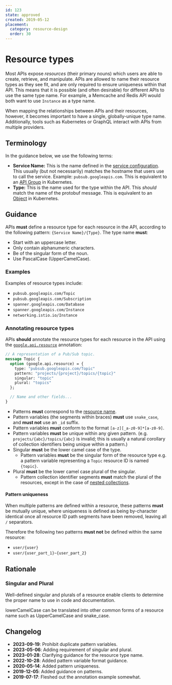 ```yaml
---
id: 123
state: approved
created: 2019-05-12
placement:
  category: resource-design
  order: 30
---
```


# Resource types

Most APIs expose _resources_ (their primary nouns) which users are able to
create, retrieve, and manipulate. APIs are allowed to name their resource types
as they see fit, and are only required to ensure uniqueness within that API.
This means that it is possible (and often desirable) for different APIs to use
the same type name. For example, a Memcache and Redis API would both want to
use `Instance` as a type name.

When mapping the relationships between APIs and their resources, however, it
becomes important to have a single, globally-unique type name. Additionally,
tools such as Kubernetes or GraphQL interact with APIs from multiple providers.

## Terminology

In the guidance below, we use the following terms:

- **Service Name:** This is the name defined in the [service configuration][].
  This usually (but not necessarily) matches the hostname that users use to
  call the service. Example: `pubsub.googleapis.com`. This is equivalent to an
  [API Group][] in Kubernetes.
- **Type:** This is the name used for the type within the API. This *should*
  match the name of the protobuf message. This is equivalent to an [Object][] in
  Kubernetes.

## Guidance

APIs **must** define a resource type for each resource in the API, according to
the following pattern: `{Service Name}/{Type}`. The type name **must**:

- Start with an uppercase letter.
- Only contain alphanumeric characters.
- Be of the singular form of the noun.
- Use PascalCase (UpperCamelCase).

### Examples

Examples of resource types include:

- `pubsub.googleapis.com/Topic`
- `pubsub.googleapis.com/Subscription`
- `spanner.googleapis.com/Database`
- `spanner.googleapis.com/Instance`
- `networking.istio.io/Instance`

### Annotating resource types

APIs **should** annotate the resource types for each resource in the API using
the [`google.api.resource`][resource] annotation:

```proto
// A representation of a Pub/Sub topic.
message Topic {
  option (google.api.resource) = {
    type: "pubsub.googleapis.com/Topic"
    pattern: "projects/{project}/topics/{topic}"
    singular: "topic"
    plural: "topics"
  };

  // Name and other fields...
}
```

- Patterns **must** correspond to the [resource name][aip-122].
- Pattern variables (the segments within braces) **must** use `snake_case`, and
  **must not** use an `_id` suffix.
- Pattern variables **must** conform to the format `[a-z][_a-z0-9]*[a-z0-9]`.
- Pattern variables **must** be unique within any given pattern. (e.g.
  `projects/{abc}/topics/{abc}` is invalid; this is usually a natural
  corollary of collection identifiers being unique within a pattern.)
- Singular **must** be the lower camel case of the type.
  - Pattern variables **must** be the singular form of the resource type e.g.
    a pattern variable representing a `Topic` resource ID is named `{topic}`.
- Plural **must** be the lower camel case plural of the singular.
  - Pattern collection identifier segments **must** match the plural of the
    resources, except in the case of [nested collections][].

#### Pattern uniqueness

When multiple patterns are defined within a resource, these patterns **must**
be mutually unique, where uniqueness is defined as being by-character identical
once all resource ID path segments have been removed, leaving all `/`
separators.

Therefore the following two patterns **must not** be defined within the same
resource:

- `user/{user}`
- `user/{user_part_1}~{user_part_2}`

## Rationale

### Singular and Plural

Well-defined singular and plurals of a resource enable clients to determine the
proper name to use in code and documentation.

lowerCamelCase can be translated into other common forms of a resource name
such as UpperCamelCase and snake_case.

<!-- prettier-ignore-start -->
[aip-122]: ./0122.md
[API Group]: https://kubernetes.io/docs/concepts/overview/kubernetes-api/#api-groups
[nested collections]: ./0122.md#collection-identifiers
[Object]: https://github.com/kubernetes/community/blob/master/contributors/devel/sig-architecture/api-conventions.md#types-kinds
[resource]: https://github.com/googleapis/googleapis/blob/master/google/api/resource.proto
[service configuration]: https://github.com/googleapis/googleapis/blob/master/google/api/service.proto
<!-- prettier-ignore-end -->

## Changelog

- **2023-09-19**: Prohibit duplicate pattern variables.
- **2023-05-06**: Adding requirement of singular and plural.
- **2023-01-28**: Clarifying guidance for the resource type name.
- **2022-10-28**: Added pattern variable format guidance.
- **2020-05-14**: Added pattern uniqueness.
- **2019-12-05**: Added guidance on patterns.
- **2019-07-17**: Fleshed out the annotation example somewhat.
